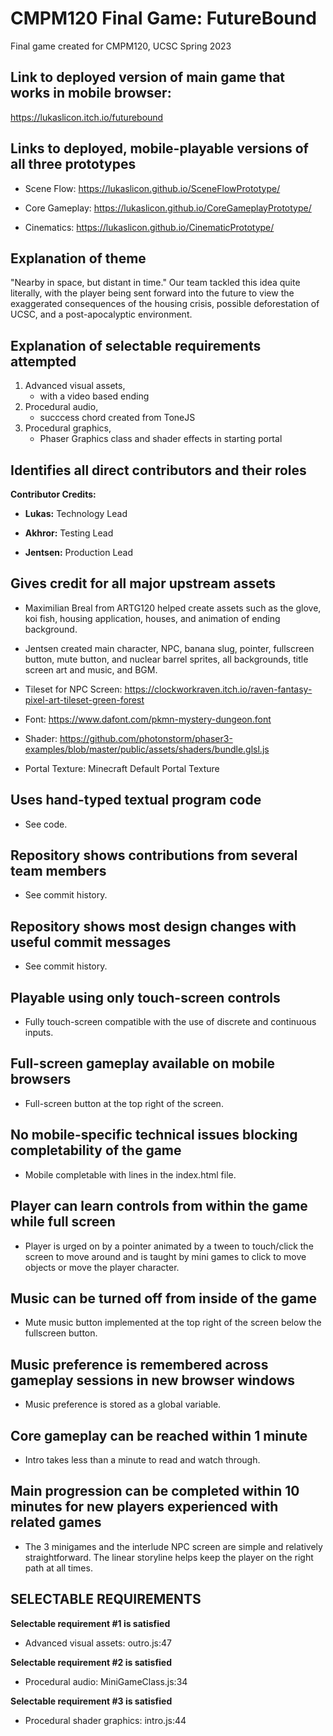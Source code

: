 # **CMPM120 Final Game: FutureBound**
Final game created for CMPM120, UCSC Spring 2023

**Link to deployed version of main game that works in mobile browser:**
-----------------
https://lukaslicon.itch.io/futurebound

**Links to deployed, mobile-playable versions of all three prototypes**
-----------------
   - Scene Flow: https://lukaslicon.github.io/SceneFlowPrototype/

   - Core Gameplay: https://lukaslicon.github.io/CoreGameplayPrototype/

   - Cinematics: https://lukaslicon.github.io/CinematicPrototype/
   
**Explanation of theme**
-----------------
"Nearby in space, but distant in time."
Our team tackled this idea quite literally, with the player being sent forward into the future to view the exaggerated consequences of the housing crisis, possible deforestation of UCSC, and a post-apocalyptic environment.

**Explanation of selectable requirements attempted**
-----------------
1. Advanced visual assets, 
   - with a video based ending
2. Procedural audio, 
   - succcess chord created from ToneJS
3. Procedural graphics, 
   - Phaser Graphics class and shader effects in starting portal


**Identifies all direct contributors and their roles**
-----------------
**Contributor Credits:**
- **Lukas:** Technology Lead

- **Akhror:** Testing Lead

- **Jentsen:** Production Lead

**Gives credit for all major upstream assets**
-----------------
- Maximilian Breal from ARTG120 helped create assets such as the glove, koi fish, housing application, houses, and animation of ending background.

- Jentsen created main character, NPC, banana slug, pointer, fullscreen button, mute button, and nuclear barrel sprites, all backgrounds, title screen art and music, and BGM.

- Tileset for NPC Screen: https://clockworkraven.itch.io/raven-fantasy-pixel-art-tileset-green-forest

- Font: https://www.dafont.com/pkmn-mystery-dungeon.font

- Shader: https://github.com/photonstorm/phaser3-examples/blob/master/public/assets/shaders/bundle.glsl.js

- Portal Texture: Minecraft Default Portal Texture

**Uses hand-typed textual program code**
-----------------
- See code.

**Repository shows contributions from several team members**
-----------------
- See commit history.

**Repository shows most design changes with useful commit messages**
-----------------
- See commit history. 

**Playable using only touch-screen controls**
-----------------
- Fully touch-screen compatible with the use of discrete and continuous inputs.

**Full-screen gameplay available on mobile browsers**
-----------------
- Full-screen button at the top right of the screen.

**No mobile-specific technical issues blocking completability of the game**
-----------------
- Mobile completable with lines in the index.html file.

**Player can learn controls from within the game while full screen**
-----------------
- Player is urged on by a pointer animated by a tween to touch/click the screen to move around and is taught by mini games to click to move objects or move the player character.

**Music can be turned off from inside of the game**
-----------------
- Mute music button implemented at the top right of the screen below the fullscreen button.

**Music preference is remembered across gameplay sessions in new browser windows**
-----------------
- Music preference is stored as a global variable.

**Core gameplay can be reached within 1 minute**
-----------------
- Intro takes less than a minute to read and watch through.

**Main progression can be completed within 10 minutes for new players experienced with related games**
-----------------
- The 3 minigames and the interlude NPC screen are simple and relatively straightforward. The linear storyline helps keep the player on the right path at all times.

**SELECTABLE REQUIREMENTS**
-----------------
**Selectable requirement #1 is satisfied**

- Advanced visual assets: outro.js:47

**Selectable requirement #2 is satisfied**

- Procedural audio: MiniGameClass.js:34

**Selectable requirement #3 is satisfied**

- Procedural shader graphics: intro.js:44
